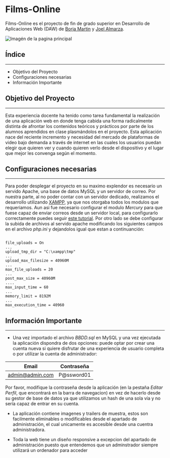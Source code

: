 # Films-Online

Films-Online es el proyecto de fin de grado superior en Desarrollo de Aplicaciones Web (DAW) de [Borja Martin](https://github.com/BorjaMartin90 "Perfil en Github") y [Joel Almarza](https://github.com/JAlmarza98 "Perfil en Github").

![Imagén de la pagina principal](img/readme/catalogo.PNG)

## Índice

---

- Objetivo del Proyecto
- Configuraciones necesarias
- Información Importante

## Objetivo del Proyecto

---

Esta experiencia docente ha tenido como tarea fundamental la realización de una aplicación web en donde tenga cabida una forma radicalmente distinta de afrontar los contenidos teóricos y prácticos por parte de los alumnos aprendidos en clase plasmándolos en el proyecto.
Esta aplicación nace del reciente incremento y necesidad del mercado de plataformas de video bajo demanda a través de internet en las cuales los usuarios puedan elegir que quieren ver y cuando quieren verlo desde el dispositivo y el lugar que mejor les convenga según el momento.

## Configuraciones necesarias

---

Para poder desplegar el proyecto en su maximo explendor es necesario un servido Apache, una base de datos MySQL y un servidor de correo.
Por nuestra parte, al no poder contar con un servidor dedicado, realizamos el desarrollo utilizando [XAMPP](https://www.apachefriends.org/es/index.html "web oficial"), ya que nos otorgaba todos los modulos que requeriamos. Aun asi fue necesario configurar el modulo _Mercury_ para que fuese capaz de enviar correos desde un servidor local, para configurarlo correctamente puedes seguir [este tutorial](http://www.medisoft.cl/configurar-mercury-xampp-para-enviar-correos-desde-localhost/ "Tutorial").
Por otro lado se debe configurar la subida de archivos al servido apache modificando los siguientes campos en el archivo _php.ini_ y dejandolos igual que estan a continuanción:

```

file_uploads = On
...
upload_tmp_dir = "C:\xampp\tmp"
...
upload_max_filesize = 40960M
...
max_file_uploads = 20
...
post_max_size = 40960M
....
max_input_time = 60
...
memory_limit = 8192M
...
max_execution_time = 40960

```

## Información Importante

---

- Una vez importado el archivo _BBDD.sql_ en MySQL y una vez ejecutada la aplicación dispondra de dos opciones: puede optar por crear una cuenta nueva si quiere disfrutar de una experiencia de usuario completa o por utilizar la cuenta de administrador:

|      Email      | Contraseña |
| :-------------: | :--------: |
| admin@admin.com | P@ssword01 |

Por favor, modifique la contraseña desde la aplicación (en la pestaña _Editar Perfil_, que encontrará en la barra de navegacion) en vez de hacerlo desde su gestor de base de datos ya que utilizamos un hash de una sola vía y no sería capaz de entrar en su cuenta.

- La aplicación contiene imagenes y trailers de muestra, estos son facilmente eliminables o modificables desde el apartado de administración, el cual unicamente es accesible desde una cuentra administradora.

- Toda la web tiene un diseño responsive a excepcion del apartado de administración puesto que entendemos que un adminstrador siempre utilizará un ordenador para acceder
